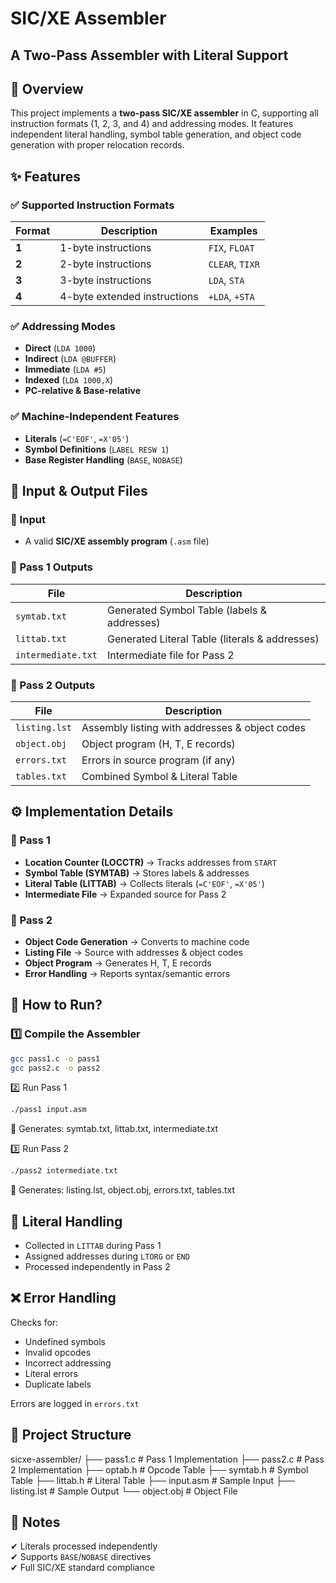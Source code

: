 # SIC/XE Assembler  
## A Two-Pass Assembler with Literal Support  

## 📌 Overview  
This project implements a **two-pass SIC/XE assembler** in C, supporting all instruction formats (1, 2, 3, and 4) and addressing modes. It features independent literal handling, symbol table generation, and object code generation with proper relocation records.

## ✨ Features  

### ✅ Supported Instruction Formats  
| Format | Description | Examples |  
|--------|-------------|----------|  
| **1**  | 1-byte instructions | `FIX`, `FLOAT` |  
| **2**  | 2-byte instructions | `CLEAR`, `TIXR` |  
| **3**  | 3-byte instructions | `LDA`, `STA` |  
| **4**  | 4-byte extended instructions | `+LDA`, `+STA` |  

### ✅ Addressing Modes  
- **Direct** (`LDA 1000`)  
- **Indirect** (`LDA @BUFFER`)  
- **Immediate** (`LDA #5`)  
- **Indexed** (`LDA 1000,X`)  
- **PC-relative & Base-relative**  

### ✅ Machine-Independent Features  
- **Literals** (`=C'EOF'`, `=X'05'`)  
- **Symbol Definitions** (`LABEL RESW 1`)  
- **Base Register Handling** (`BASE`, `NOBASE`)  

## 📂 Input & Output Files  

### 🔹 Input  
- A valid **SIC/XE assembly program** (`.asm` file)  

### 🔹 Pass 1 Outputs  
| File | Description |  
|------|-------------|  
| `symtab.txt` | Generated Symbol Table (labels & addresses) |  
| `littab.txt` | Generated Literal Table (literals & addresses) |  
| `intermediate.txt` | Intermediate file for Pass 2 |  

### 🔹 Pass 2 Outputs  
| File | Description |  
|------|-------------|  
| `listing.lst` | Assembly listing with addresses & object codes |  
| `object.obj` | Object program (H, T, E records) |  
| `errors.txt` | Errors in source program (if any) |  
| `tables.txt` | Combined Symbol & Literal Table |  

## ⚙️ Implementation Details  

### 🔧 Pass 1  
- **Location Counter (LOCCTR)** → Tracks addresses from `START`  
- **Symbol Table (SYMTAB)** → Stores labels & addresses  
- **Literal Table (LITTAB)** → Collects literals (`=C'EOF'`, `=X'05'`)  
- **Intermediate File** → Expanded source for Pass 2  

### 🔧 Pass 2  
- **Object Code Generation** → Converts to machine code  
- **Listing File** → Source with addresses & object codes  
- **Object Program** → Generates H, T, E records  
- **Error Handling** → Reports syntax/semantic errors  

## 🚀 How to Run?  

### 1️⃣ Compile the Assembler  
```sh
gcc pass1.c -o pass1
gcc pass2.c -o pass2
```
2️⃣ Run Pass 1
```sh
./pass1 input.asm
```
📌 Generates: symtab.txt, littab.txt, intermediate.txt

3️⃣ Run Pass 2
```sh
./pass2 intermediate.txt
```
📌 Generates: listing.lst, object.obj, errors.txt, tables.txt

## 📌 Literal Handling
- Collected in `LITTAB` during Pass 1  
- Assigned addresses during `LTORG` or `END`  
- Processed independently in Pass 2  

## ❌ Error Handling
Checks for:  
- Undefined symbols  
- Invalid opcodes  
- Incorrect addressing  
- Literal errors  
- Duplicate labels  

Errors are logged in `errors.txt`  

## 📁 Project Structure
sicxe-assembler/
├── pass1.c # Pass 1 Implementation
├── pass2.c # Pass 2 Implementation
├── optab.h # Opcode Table
├── symtab.h # Symbol Table
├── littab.h # Literal Table
├── input.asm # Sample Input
├── listing.lst # Sample Output
└── object.obj # Object File


## 📜 Notes
✔ Literals processed independently  
✔ Supports `BASE`/`NOBASE` directives  
✔ Full SIC/XE standard compliance  
